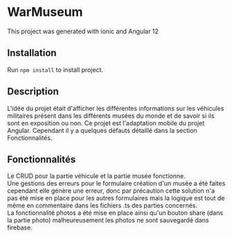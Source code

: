 # WarMuseum

This project was generated with ionic and Angular 12

## Installation

Run `npm install` to install project.

## Description

L'idée du projet était d'afficher les différentes informations sur les véhicules militaires présent dans les différents musées du monde et de savoir si ils sont en exposition ou non.
Ce projet est l'adaptation mobile du projet Angular. 
Cependant il y a quelques défauts détaillé dans la section Fonctionnalités.

## Fonctionnalités

Le CRUD pour la partie véhicule et la partie musée fonctionne.
<br>
Une gestions des erreurs pour le formulaire création d'un musée a été faites cependant elle génère une erreur, donc par précaution cette solution n'a pas été mise en place pour les autres formulaires mais la 
logique est tout de même en commentaire dans les fichiers .ts des parties concernés.
<br> 
La fonctionnalité photos a été mise en place ainsi qu'un bouton share (dans la partie photo)
malheureusement les photos ne sont sauvegardé dans firebase.

